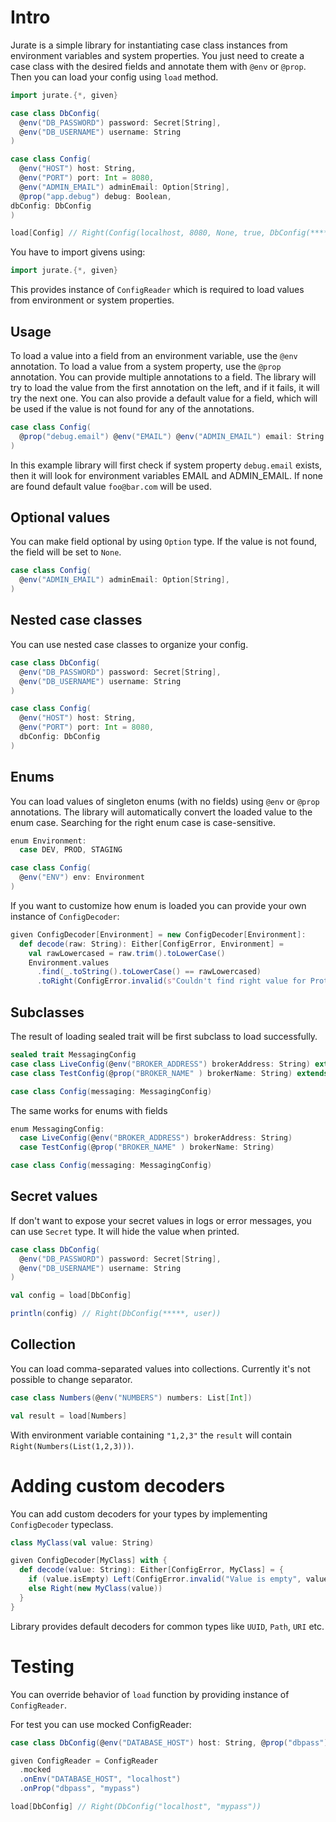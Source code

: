 # Intro
Jurate is a simple library for instantiating case class instances from environment variables and system properties. You just need to create a case class with the desired fields and annotate them with `@env` or `@prop`. Then you can load your config using `load` method.

```scala
import jurate.{*, given}

case class DbConfig(
  @env("DB_PASSWORD") password: Secret[String],
  @env("DB_USERNAME") username: String
)

case class Config(
  @env("HOST") host: String,
  @env("PORT") port: Int = 8080,
  @env("ADMIN_EMAIL") adminEmail: Option[String],
  @prop("app.debug") debug: Boolean,
dbConfig: DbConfig
)

load[Config] // Right(Config(localhost, 8080, None, true, DbConfig(*****, user)))
```

You have to import givens using:

```scala
import jurate.{*, given}
```

This provides instance of `ConfigReader` which is required to load values from environment or system properties.

## Usage

To load a value into a field from an environment variable, use the `@env` annotation. To load a value from a system property, use the `@prop` annotation.
You can provide multiple annotations to a field. The library will try to load the value from the first annotation on the left, and if it fails, it will try the next one.
You can also provide a default value for a field, which will be used if the value is not found for any of the annotations.

```scala
case class Config(
  @prop("debug.email") @env("EMAIL") @env("ADMIN_EMAIL") email: String = "foo@bar.com"
)
```

In this example library will first check if system property `debug.email` exists, then it will look for environment variables EMAIL and ADMIN_EMAIL. If none are found default value `foo@bar.com` will be used.

## Optional values
You can make field optional by using `Option` type. If the value is not found, the field will be set to `None`.

```scala
case class Config(
  @env("ADMIN_EMAIL") adminEmail: Option[String],
)
```

## Nested case classes
You can use nested case classes to organize your config.

```scala
case class DbConfig(
  @env("DB_PASSWORD") password: Secret[String],
  @env("DB_USERNAME") username: String
) 

case class Config(
  @env("HOST") host: String,
  @env("PORT") port: Int = 8080,
  dbConfig: DbConfig
)
```

## Enums
You can load values of singleton enums (with no fields) using `@env` or `@prop` annotations. The library will automatically convert the loaded value to the enum case. Searching for the right enum case is case-sensitive.

```scala
enum Environment:
  case DEV, PROD, STAGING

case class Config(
  @env("ENV") env: Environment
)
```

If you want to customize how enum is loaded you can provide your own instance of `ConfigDecoder`:

```scala
given ConfigDecoder[Environment] = new ConfigDecoder[Environment]:
  def decode(raw: String): Either[ConfigError, Environment] = 
    val rawLowercased = raw.trim().toLowerCase()
    Environment.values
      .find(_.toString().toLowerCase() == rawLowercased)
      .toRight(ConfigError.invalid(s"Couldn't find right value for Protocol", raw))
```

## Subclasses
The result of loading sealed trait will be first subclass to load successfully.

```scala
sealed trait MessagingConfig
case class LiveConfig(@env("BROKER_ADDRESS") brokerAddress: String) extends MessagingConfig
case class TestConfig(@prop("BROKER_NAME" ) brokerName: String) extends MessagingConfig

case class Config(messaging: MessagingConfig)
```

The same works for enums with fields
```scala
enum MessagingConfig: 
  case LiveConfig(@env("BROKER_ADDRESS") brokerAddress: String)
  case TestConfig(@prop("BROKER_NAME" ) brokerName: String)

case class Config(messaging: MessagingConfig)
```

## Secret values
If don't want to expose your secret values in logs or error messages, you can use `Secret` type. It will hide the value when printed.

```scala
case class DbConfig(
  @env("DB_PASSWORD") password: Secret[String],
  @env("DB_USERNAME") username: String
)

val config = load[DbConfig]

println(config) // Right(DbConfig(*****, user))
```

## Collection
You can load comma-separated values into collections. Currently it's not possible to change separator.

```scala
case class Numbers(@env("NUMBERS") numbers: List[Int])

val result = load[Numbers]
```

With environment variable containing `"1,2,3"` the `result` will contain `Right(Numbers(List(1,2,3)))`.

# Adding custom decoders
You can add custom decoders for your types by implementing `ConfigDecoder` typeclass.


```scala
class MyClass(val value: String)

given ConfigDecoder[MyClass] with {
  def decode(value: String): Either[ConfigError, MyClass] = {
    if (value.isEmpty) Left(ConfigError.invalid("Value is empty", value))
    else Right(new MyClass(value))
  }
}
```

Library provides default decoders for common types like `UUID`, `Path`, `URI` etc.

# Testing

You can override behavior of `load` function by providing instance of `ConfigReader`.

For test you can use mocked ConfigReader:


```scala
case class DbConfig(@env("DATABASE_HOST") host: String, @prop("dbpass") password: String)

given ConfigReader = ConfigReader
  .mocked
  .onEnv("DATABASE_HOST", "localhost")
  .onProp("dbpass", "mypass")

load[DbConfig] // Right(DbConfig("localhost", "mypass"))

```